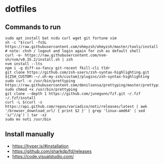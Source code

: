 # dotfiles

## Commands to run
```
sudo apt install bat ncdu curl wget git fortune vim
sh -c "$(curl -fsSL https://raw.githubusercontent.com/ohmyzsh/ohmyzsh/master/tools/install.sh)"
# note: chsh / logout and login again for zsh as default shell
curl -o- https://raw.githubusercontent.com/nvm-sh/nvm/v0.35.2/install.sh | zsh
nvm install --lts
npm i -g diff-so-fancy git-recent fkill-cli tldr
git clone https://github.com/zsh-users/zsh-syntax-highlighting.git ${ZSH_CUSTOM:-~/.oh-my-zsh/custom}/plugins/zsh-syntax-highlighting
sudo curl -o /usr/bin/prettyping https://raw.githubusercontent.com/denilsonsa/prettyping/master/prettyping
sudo chmod +x /usr/bin/prettyping
git clone --depth 1 https://github.com/junegunn/fzf.git ~/.fzf
~/.fzf/install
curl -L $(curl -s https://api.github.com/repos/variadico/noti/releases/latest | awk '/browser_download_url/ { print $2 }' | grep 'linux-amd64' | sed 's/"//g') | tar -xz
sudo mv noti /usr/bin
```
## Install manually

* https://hyper.is/#installation
* https://github.com/sharkdp/fd/releases
* https://code.visualstudio.com/
